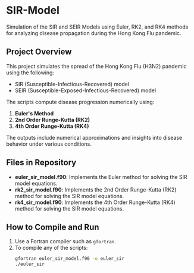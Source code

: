 # SIR-Model

Simulation of the SIR and SEIR Models using Euler, RK2, and RK4 methods for analyzing disease propagation during the Hong Kong Flu pandemic.

## Project Overview
This project simulates the spread of the Hong Kong Flu (H3N2) pandemic using the following:
- SIR (Susceptible-Infectious-Recovered) model
- SEIR (Susceptible-Exposed-Infectious-Recovered) model

The scripts compute disease progression numerically using:
1. **Euler's Method**  
2. **2nd Order Runge-Kutta (RK2)**  
3. **4th Order Runge-Kutta (RK4)**  

The outputs include numerical approximations and insights into disease behavior under various conditions.

## Files in Repository
- **euler_sir_model.f90**: Implements the Euler method for solving the SIR model equations.
- **rk2_sir_model.f90**: Implements the 2nd Order Runge-Kutta (RK2) method for solving the SIR model equations.
- **rk4_sir_model.f90**: Implements the 4th Order Runge-Kutta (RK4) method for solving the SIR model equations.

## How to Compile and Run
1. Use a Fortran compiler such as `gfortran`.
2. To compile any of the scripts:
   ```bash
   gfortran euler_sir_model.f90 -o euler_sir
   ./euler_sir
